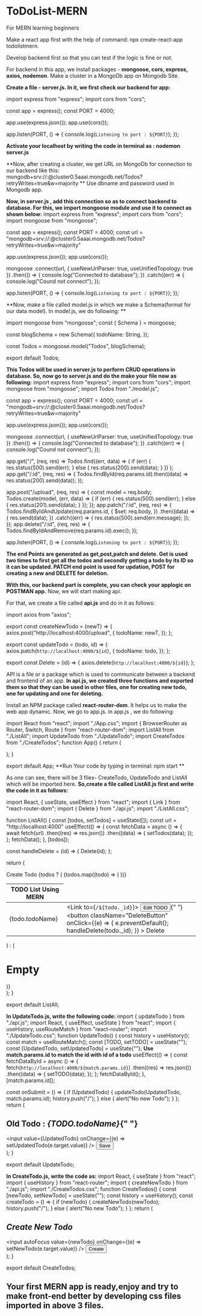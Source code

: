 # ToDoList-MERN
For MERN learning beginners

Make a react app first with the help of command: npx create-react-app todolistmern. 

Develop backend first so that you can test if the logic is fine or not.

For backend in this app, we install packages - **mongoose, cors, express, axios, nodemon**.
Make a cluster in a MongoDb app on Mongodb Site.

**Create a file - server.js. In it, we first check our backend for app:**

import express from "express";
import cors from "cors";

const app = express();
const PORT = 4000;

app.use(express.json());
app.use(cors());

app.listen(PORT, () => {
  console.log(`Listening to port : ${PORT}`);
});

**Activate your localhost by writing the code in terminal as : nodemon server.js**

**Now, after creating a cluster, we get URL on MongoDb for connection to our backend like this:
mongodb+srv://<dbname>:<password>@cluster0.5aaai.mongodb.net/Todos?retryWrites=true&w=majority
**
  Use dbname and password used in Mongodb app.
  
**Now, in server.js , add this connection so as to connect backend to database. For this, we import mongoose module and use it to connect as shown below:**
import express from "express";
import cors from "cors";
import mongoose from "mongoose";

const app = express();
const PORT = 4000;
const url = "mongodb+srv://<dbname>:<password>@cluster0.5aaai.mongodb.net/Todos?retryWrites=true&w=majority"


app.use(express.json());
app.use(cors());

mongoose
  .connect(url, { useNewUrlParser: true, useUnifiedTopology: true })
  .then(() => {
    console.log("Connected to database");
  })
  .catch((err) => {
    console.log("Cound not connect");
  });

app.listen(PORT, () => {
  console.log(`Listening to port : ${PORT}`);
});

**Now, make a file called model.js in which we make a Schema(format for our data model). In model.js, we do following: **

import mongoose from "mongoose";
const { Schema } = mongoose;

const blogSchema = new Schema({
  todoName: String,
});

const Todos = mongoose.model("Todos", blogSchema);

export default Todos;

**This Todos will be used in server.js to perform CRUD operations in database. So, now go to server.js and do the make your file now as following:**
import express from "express";
import cors from "cors";
import mongoose from "mongoose";
import Todos from "./model.js";

const app = express();
const PORT = 4000;
const url = "mongodb+srv://<dbname>:<password>@cluster0.5aaai.mongodb.net/Todos?retryWrites=true&w=majority"


app.use(express.json());
app.use(cors());

mongoose
  .connect(url, { useNewUrlParser: true, useUnifiedTopology: true })
  .then(() => {
    console.log("Connected to database");
  })
  .catch((err) => {
    console.log("Cound not connect");
  });

app.get("/", (req, res) =>
  Todos.find((err, data) => {
    if (err) {
      res.status(500).send(err);
    } else {
      res.status(200).send(data);
    }
  })
);
app.get("/:id", (req, res) => {
  Todos.findById(req.params.id).then((data) => res.status(200).send(data));
});

app.post("/upload", (req, res) => {
  const model = req.body;
  Todos.create(model, (err, data) => {
    if (err) {
      res.status(500).send(err);
    } else {
      res.status(201).send(data);
    }
  });
});
app.patch("/:id", (req, res) => {
  Todos.findByIdAndUpdate(req.params.id, {
    $set: req.body,
  })
    .then((data) => {
      res.send(data);
    })
    .catch((err) => {
      res.status(500).send(err.message);
    });
});
app.delete("/:id", (req, res) => {
  Todos.findByIdAndRemove(req.params.id).exec();
});


app.listen(PORT, () => {
  console.log(`Listening to port : ${PORT}`);
});

**The end Points are generated as get,post,patch and delete. Get is used two times to first get all the todos and secondly getting a todo by its ID so it can be updated. PATCH end point is used for updation, POST for creating a new and DELETE for deletion.**

**With this, our backend part is complete, you can check your applogic on POSTMAN app.**
Now, we will start making api. 

For that, we create a file called **api.js** and do in it as follows:

import axios from "axios";

export const createNewTodo = (newT) => {
  axios.post("http://localhost:4000/upload", {
    todoName: newT,
  });
};

export const updateTodo = (todo, id) => {
  axios.patch(`http://localhost:4000/${id}`, {
    todoName: todo,
  });
};

export const Delete = (id) => {
  axios.delete(`http://localhost:4000/${id}`);
};

API is a file or a package which is used to communicate between a backend and frontend of an app.
**In api.js, we created three functions and exported them so that they can be used in other files, one for creating new todo, one for updating and one for deleting.**

Install an NPM package called **react-router-dom**. It helps us to make the web app dynamic. 
Now, we go to app.js. in app.js , we do following:

import React from "react";
import "./App.css";
import { BrowserRouter as Router, Switch, Route } from "react-router-dom";
import ListAll from "./ListAll";
import UpdateTodo from "./UpdateTodo";
import CreateTodos from "./CreateTodos";
function App() {
  return (
    <div className="App">
      <Router>
        <Switch>
          <Route exact path="/create">
            <CreateTodos />
          </Route>
          <Route exact path="/:id">
            <UpdateTodo />
          </Route>
          <Route exact path="/">
            <ListAll />
          </Route>
        </Switch>
      </Router>
    </div>
  );
}

export default App;
**Run Your code by typing in terminal: npm start **

As one can see, there will be 3 files- CreateTodo, UpdateTodo and ListAll which will be imported here.
**So,create a file called ListAll.js first and write the code in it as follows:**

import React, { useState, useEffect } from "react";
import { Link } from "react-router-dom";
import { Delete } from "./api.js";
import "./ListAll.css";

function ListAll() {
  const [todos, setTodos] = useState([]);
  const url = "http://localhost:4000"
  useEffect(() => {
    const fetchData = async () => {
      await fetch(url)
        .then((res) => res.json())
        .then((data) => {
          setTodos(data);
        });
    };
    fetchData();
  }, [todos]);

  const handleDelete = (id) => {
    Delete(id);
  };

  return (
    <div className="list">
      <Link to="/create">Create Todo</Link>
      {todos ? (
        <table className="table">
          <thead>
            <tr>
              <th className="heading">TODO List Using MERN </th>
            </tr>
          </thead>
          <tbody>
            {todos.map((todo) => (
              <tr className="dataRow" key={todo._id}>
                <td>{todo.todoName}</td>
                <td>
                  <div className="buttons">
                    <Link to={`/${todo._id}`}>
                      <button className="editButton">Edit TODO</button>{" "}
                    </Link>
                    <button
                      className="DeleteButton"
                      onClick={(e) => {
                        e.preventDefault();
                        handleDelete(todo._id);
                      }}
                    >
                      Delete
                    </button>
                  </div>
                </td>
              </tr>
            ))}
          </tbody>
        </table>
      ) : (
        <h1>Empty</h1>
      )}
    </div>
  );
}

export default ListAll;

**In UpdateTodo.js, write the following code:**
import { updateTodo } from "./api.js";
import React, { useEffect, useState } from "react";
import { useHistory, useRouteMatch } from "react-router";
import "./UpdateTodo.css";
function UpdateTodo() {
  const history = useHistory();
  const match = useRouteMatch();
  const [TODO, setTODO] = useState("");
  const [UpdatedTodo, setUpdatedTodo] = useState("");
**Use match.params.id to match the id with id of a todo**
  useEffect(() => {
    const fetchDataById = async () => {
      fetch(`http://localhost:4000/${match.params.id}`)
        .then((res) => res.json())
        .then((data) => {
          setTODO(data);
        });
    };
    fetchDataById();
  }, [match.params.id]);
  
  const onSubmit = () => {
    if (UpdatedTodo) {
      updateTodo(UpdatedTodo, match.params.id);
      history.push("/");
    } else {
      alert("No new Todo");
    }
  };
  return (
    <div className="updateTodoPage">
      <h2>
        Old Todo : <em className="createTodoName">{TODO.todoName}</em>{" "}
      </h2>
      <div className="UpdateInput">
        <input
          value={UpdatedTodo}
          onChange={(e) => setUpdatedTodo(e.target.value)}
        />
        <button onClick={onSubmit}>Save</button>
      </div>
    </div>
  );
}

export default UpdateTodo;

**In CreateTodo.js, write the code as:**
import React, { useState } from "react";
import { useHistory } from "react-router";
import { createNewTodo } from "./api.js";
import "./CreateTodos.css";
function CreateTodos() {
  const [newTodo, setNewTodo] = useState("");
  const history = useHistory();
  const createTodo = () => {
    if (newTodo) {
      createNewTodo(newTodo);
      history.push("/");
    } else {
      alert("No new Todo");
    }
  };
  return (
    <div className="createNewTodo">
      <h2>
        <em>Create New Todo</em>
      </h2>
      <input
        autoFocus
        value={newTodo}
        onChange={(e) => setNewTodo(e.target.value)}
      />
      <button onClick={createTodo}>Create</button>
    </div>
  );
}

export default CreateTodos;


**Your first MERN app is ready,enjoy and try to make front-end better by developing css files imported in above 3 files.**
----------------------------------------------------------------------------------------------------------------------------------------------------------------------------
